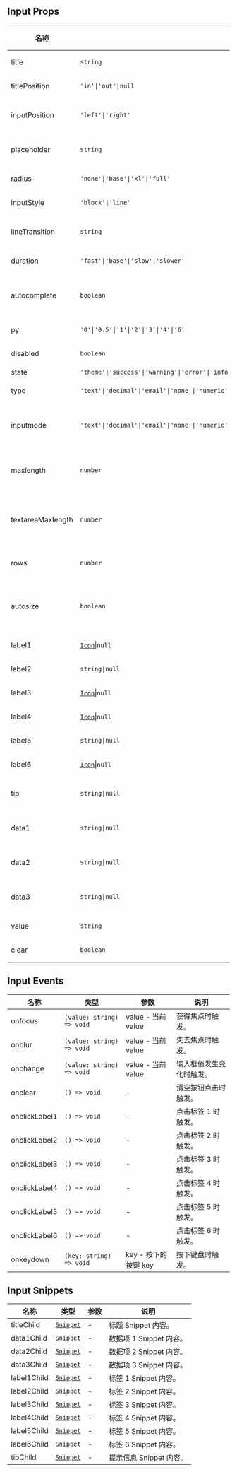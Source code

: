 ## Input Props

| 名称              | 类型                                                                                                      | 默认值    | 必传 | 说明                            |
| ----------------- | --------------------------------------------------------------------------------------------------------- | --------- | ---- | ------------------------------- |
| title             | `string`                                                                                                  | `''`      | N    | 标题内容。                      |
| titlePosition     | `'in'\|'out'\|null`                                                                                       | `'out'`   | N    | 标题位置。                      |
| inputPosition     | `'left'\|'right'`                                                                                         | `'left'`  | N    | 输入框文字位置。                |
| placeholder       | `string`                                                                                                  | `''`      | N    | 输入框提示文本。                |
| radius            | `'none'\|'base'\|'xl'\|'full'`                                                                            | `'base'`  | N    | 圆角风格。                      |
| inputStyle        | `'block'\|'line'`                                                                                         | `'block'` | N    | 输入框风格。                    |
| lineTransition    | `string`                                                                                                  | `'none'`  | N    | 线性过渡位置。                  |
| duration          | `'fast'\|'base'\|'slow'\|'slower'`                                                                        | `'base'`  | N    | 过渡时间。                      |
| autocomplete      | `boolean`                                                                                                 | `true`    | N    | 是否开启自动填充功能。          |
| py                | `'0'\|'0.5'\|'1'\|'2'\|'3'\|'4'\|'6'`                                                                     | `'2'`     | N    | 垂直间距。                      |
| disabled          | `boolean`                                                                                                 | `false`   | N    | 是否禁用。                      |
| state             | `'theme'\|'success'\|'warning'\|'error'\|'info'`                                                          | `'theme'` | N    | 状态。                          |
| type              | `'text'\|'decimal'\|'email'\|'none'\|'numeric'\|'search'\|'tel'\|'url'\|'password'\|'number'\|'textarea'` | `'text'`  | N    | 输入框类型。                    |
| inputmode         | `'text'\|'decimal'\|'email'\|'none'\|'numeric'\|'search'\|'tel'\|'url'\|''`                               | `''`      | N    | 指定输入的数据类型。            |
| maxlength         | `number`                                                                                                  | `24`      | N    | 最多可输入文本长度。            |
| textareaMaxlength | `number`                                                                                                  | `200`     | N    | textarea 时最多可输入文本长度。 |
| rows              | `number`                                                                                                  | `2`       | N    | textarea 时行数。               |
| autosize          | `boolean`                                                                                                 | `false`   | N    | textarea 时是否自动调整高度。   |
| label1            | [`Icon`](https://stdf.design/#/components?nav=icon&tab=1)\|`null`                                         | `null`    | N    | 标签 1 内容。                   |
| label2            | `string\|null`                                                                                            | `null`    | N    | 标签 2 内容。                   |
| label3            | [`Icon`](https://stdf.design/#/components?nav=icon&tab=1)\|`null`                                         | `null`    | N    | 标签 3 内容。                   |
| label4            | [`Icon`](https://stdf.design/#/components?nav=icon&tab=1)\|`null`                                         | `null`    | N    | 标签 4 内容。                   |
| label5            | `string\|null`                                                                                            | `null`    | N    | 标签 5 内容。                   |
| label6            | [`Icon`](https://stdf.design/#/components?nav=icon&tab=1)\|`null`                                         | `null`    | N    | 标签 6 内容。                   |
| tip               | `string\|null`                                                                                            | `null`    | N    | 提示信息内容。                  |
| data1             | `string\|null`                                                                                            | `null`    | N    | 数据项 1 内容。                 |
| data2             | `string\|null`                                                                                            | `null`    | N    | 数据项 2 内容。                 |
| data3             | `string\|null`                                                                                            | `null`    | N    | 数据项 3 内容。                 |
| value             | `string`                                                                                                  | `''`      | N    | 输入框值。                      |
| clear             | `boolean`                                                                                                 | `false`   | N    | 是否可清空。                    |

## Input Events

| 名称          | 类型                      | 参数                 | 说明                     |
| ------------- | ------------------------- | -------------------- | ------------------------ |
| onfocus       | `(value: string) => void` | value - 当前 value   | 获得焦点时触发。         |
| onblur        | `(value: string) => void` | value - 当前 value   | 失去焦点时触发。         |
| onchange      | `(value: string) => void` | value - 当前 value   | 输入框值发生变化时触发。 |
| onclear       | `() => void`              | -                    | 清空按钮点击时触发。     |
| onclickLabel1 | `() => void`              | -                    | 点击标签 1 时触发。      |
| onclickLabel2 | `() => void`              | -                    | 点击标签 2 时触发。      |
| onclickLabel3 | `() => void`              | -                    | 点击标签 3 时触发。      |
| onclickLabel4 | `() => void`              | -                    | 点击标签 4 时触发。      |
| onclickLabel5 | `() => void`              | -                    | 点击标签 5 时触发。      |
| onclickLabel6 | `() => void`              | -                    | 点击标签 6 时触发。      |
| onkeydown     | `(key: string) => void`   | key - 按下的按键 key | 按下键盘时触发。         |

## Input Snippets

| 名称        | 类型                                                                | 参数 | 说明                    |
| ----------- | ------------------------------------------------------------------- | ---- | ----------------------- |
| titleChild  | [`Snippet`](https://svelte.dev/docs/svelte/snippet#Typing-snippets) | -    | 标题 Snippet 内容。     |
| data1Child  | [`Snippet`](https://svelte.dev/docs/svelte/snippet#Typing-snippets) | -    | 数据项 1 Snippet 内容。 |
| data2Child  | [`Snippet`](https://svelte.dev/docs/svelte/snippet#Typing-snippets) | -    | 数据项 2 Snippet 内容。 |
| data3Child  | [`Snippet`](https://svelte.dev/docs/svelte/snippet#Typing-snippets) | -    | 数据项 3 Snippet 内容。 |
| label1Child | [`Snippet`](https://svelte.dev/docs/svelte/snippet#Typing-snippets) | -    | 标签 1 Snippet 内容。   |
| label2Child | [`Snippet`](https://svelte.dev/docs/svelte/snippet#Typing-snippets) | -    | 标签 2 Snippet 内容。   |
| label3Child | [`Snippet`](https://svelte.dev/docs/svelte/snippet#Typing-snippets) | -    | 标签 3 Snippet 内容。   |
| label4Child | [`Snippet`](https://svelte.dev/docs/svelte/snippet#Typing-snippets) | -    | 标签 4 Snippet 内容。   |
| label5Child | [`Snippet`](https://svelte.dev/docs/svelte/snippet#Typing-snippets) | -    | 标签 5 Snippet 内容。   |
| label6Child | [`Snippet`](https://svelte.dev/docs/svelte/snippet#Typing-snippets) | -    | 标签 6 Snippet 内容。   |
| tipChild    | [`Snippet`](https://svelte.dev/docs/svelte/snippet#Typing-snippets) | -    | 提示信息 Snippet 内容。 |

